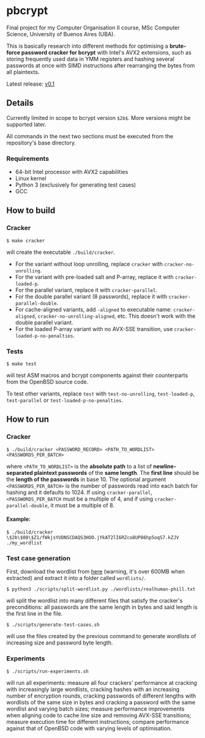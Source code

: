 # pbcrypt

Final project for my Computer Organisation II course, MSc Computer Science,
University of Buenos Aires (UBA).

This is basically research into different methods for optimising a
**brute-force password cracker for bcrypt** with Intel's AVX2 extensions,
such as storing frequently used data in YMM registers and hashing
several passwords at once with SIMD instructions after rearranging
the bytes from all plaintexts.

Latest release: [v0.1](https://github.com/cat-j/pbcrypt/releases/tag/first-alpha)

## Details

Currently limited in scope to bcrypt version `$2b$`. More versions
might be supported later.

All commands in the next two sections must be executed from the repository's
base directory.

### Requirements

- 64-bit Intel processor with AVX2 capabilities
- Linux kernel
- Python 3 (exclusively for generating test cases)
- GCC

## How to build

### Cracker

```$ make cracker```

will create the executable `./build/cracker`.
- For the variant without loop unrolling, replace `cracker` with
  `cracker-no-unrolling`.
- For the variant with pre-loaded salt and P-array, replace it
  with `cracker-loaded-p`.
- For the parallel variant, replace it with `cracker-parallel`.
- For the double parallel variant (8 passwords), replace it
  with `cracker-parallel-double`.
- For cache-aligned variants, add `-aligned` to executable name:
  `cracker-aligned`, `cracker-no-unrolling-aligned`, etc.
  This doesn't work with the double parallel variant.
- For the loaded P-array variant with no AVX-SSE transition,
  use `cracker-loaded-p-no-penalties`.

### Tests

```$ make test```

will test ASM macros and bcrypt components against their counterparts from
the OpenBSD source code.

To test other variants, replace `test` with `test-no-unrolling`,
`test-loaded-p`, `test-parallel` or `test-loaded-p-no-penalties`.

## How to run

### Cracker

```$ ./build/cracker <PASSWORD_RECORD> <PATH_TO_WORDLIST> <PASSWORDS_PER_BATCH>```

where `<PATH_TO_WORDLIST>` is the **absolute path** to a list of **newline-separated
plaintext passwords** of the **same length**. The **first line** should be
the **length of the passwords** in base 10.
The optional argument `<PASSWORDS_PER_BATCH>` is the number of passwords read
into each batch for hashing and it defaults to 1024. If using `cracker-parallel`,
`<PASSWORDS_PER_BATCH` must be a multiple of 4, and if using `cracker-parallel-double`,
it must be a multiple of 8.

#### Example:

```$ ./build/cracker \$2b\$08\$Z1/fWkjsYUDNSCDAQS3HOO.jYkAT2lI6RZco8UP86hp5oqS7.kZJV ./my_wordlist```

### Test case generation

First, download the wordlist from [here](https://mega.nz/#!dNYCUSiI!5RkPoiP80Ej_IE4AUXhcQ_bWSCdP--YuVUcRjMv8l9E)
(warning, it's over 600MB when extracted) and extract it into a folder called `wordlists/`.

```$ python3 ./scripts/split-wordlist.py ./wordlists/realhuman-phill.txt```

will split the wordlist into many different files that satisfy the cracker's
preconditions: all passwords are the same length in bytes and said length is
the first line in the file.

```$ ./scripts/generate-test-cases.sh```

will use the files created by the previous command to generate wordlists
of increasing size and password byte length.

### Experiments

```$ ./scripts/run-experiments.sh```

will run all experiments: measure all four crackers' performance at cracking
with increasingly large wordlists, cracking hashes with an increasing number
of encryption rounds, cracking passwords of different lengths with wordlists
of the same size in bytes and cracking a password with the same wordlist and
varying batch sizes; measure performance improvements when aligning code to
cache line size and removing AVX-SSE transitions; measure execution time for
different instructions; compare performance against that of OpenBSD code with
varying levels of optimisation.
